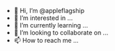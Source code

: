 - 👋 Hi, I’m @appleflagship
- 👀 I’m interested in ...
- 🌱 I’m currently learning ...
- 💞️ I’m looking to collaborate on ...
- 📫 How to reach me ...

<!---
appleflagship/appleflagship is a ✨ special ✨ repository because its `README.md` (this file) appears on your GitHub profile.
You can click the Preview link to take a look at your changes.
--->
